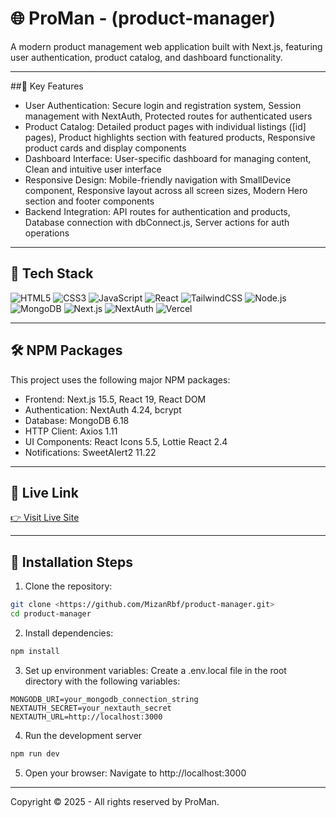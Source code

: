 # 🌐 ProMan - (product-manager)

A modern product management web application built with Next.js, featuring user authentication, product catalog, and dashboard functionality.

---

##🔑 Key Features

- User Authentication: Secure login and registration system, Session management with NextAuth, Protected routes for authenticated users
- Product Catalog: Detailed product pages with individual listings ([id] pages), Product highlights section with featured products, Responsive product cards and display components
- Dashboard Interface: User-specific dashboard for managing content, Clean and intuitive user interface
- Responsive Design: Mobile-friendly navigation with SmallDevice component, Responsive layout across all screen sizes, Modern Hero section and footer components
- Backend Integration: API routes for authentication and products, Database connection with dbConnect.js, Server actions for auth operations

---

## 🚀 Tech Stack

![HTML5](https://img.shields.io/badge/-HTML5-E34F26?style=flat-square&logo=html5&logoColor=white)
![CSS3](https://img.shields.io/badge/-CSS3-1572B6?style=flat-square&logo=css3)
![JavaScript](https://img.shields.io/badge/-JavaScript-F7DF1E?style=flat-square&logo=javascript&logoColor=black)
![React](https://img.shields.io/badge/-React-61DAFB?style=flat-square&logo=react&logoColor=black)
![TailwindCSS](https://img.shields.io/badge/-TailwindCSS-38B2AC?style=flat-square&logo=tailwind-css&logoColor=white)
![Node.js](https://img.shields.io/badge/-Node.js-339933?style=flat-square&logo=node.js&logoColor=white)
![MongoDB](https://img.shields.io/badge/-MongoDB-47A248?style=flat-square&logo=mongodb&logoColor=white)
![Next.js](https://img.shields.io/badge/-Next.js-000000?style=flat-square&logo=next.js&logoColor=white)
![NextAuth](https://img.shields.io/badge/-NextAuth.js-000000?style=flat-square&logo=next.js&logoColor=white)
![Vercel](https://img.shields.io/badge/-Vercel-000000?style=flat-square&logo=vercel&logoColor=white)


---

## 🛠️ NPM Packages

This project uses the following major NPM packages:
- Frontend: Next.js 15.5, React 19, React DOM
- Authentication: NextAuth 4.24, bcrypt
- Database: MongoDB 6.18
- HTTP Client: Axios 1.11
- UI Components: React Icons 5.5, Lottie React 2.4
- Notifications: SweetAlert2 11.22

---

## 🔗 Live Link
[👉 Visit Live Site](https://product-manager-xi-orcin.vercel.app/)

---

## 🧪 Installation Steps


1. Clone the repository:

```bash
git clone <https://github.com/MizanRbf/product-manager.git>
cd product-manager
```

2. Install dependencies:

```bash
npm install
```

3. Set up environment variables:
Create a .env.local file in the root directory with the following variables:

```env
MONGODB_URI=your_mongodb_connection_string
NEXTAUTH_SECRET=your_nextauth_secret
NEXTAUTH_URL=http://localhost:3000
```

4. Run the development server

```bash
npm run dev
```

5. Open your browser: 
Navigate to http://localhost:3000

---

Copyright © 2025 - All rights reserved by ProMan.

